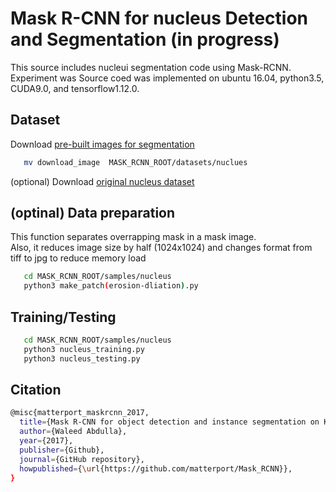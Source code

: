 # Mask R-CNN for nucleus Detection and Segmentation (in progress)

This source includes nucleui segmentation code using Mask-RCNN.
Experiment was
Source coed was implemented on ubuntu 16.04, python3.5, CUDA9.0, and tensorflow1.12.0.

## Dataset

Download [pre-built images for segmentation](https://drive.google.com/file/d/1uF_hxZJZTh8eWSwYuCP8gMGQw3ZxYEwD/view?usp=sharing)   
```bash
   mv download_image  MASK_RCNN_ROOT/datasets/nuclues
```

(optional) Download [original nucleus dataset](http://andrewjanowczyk.com/wp-static/nuclei.tgz)


## (optinal) Data preparation
This function separates overrapping mask in a mask image.   
Also, it reduces image size by half (1024x1024) and changes format from tiff to jpg to reduce memory load
```bash
   cd MASK_RCNN_ROOT/samples/nucleus
   python3 make_patch(erosion-dliation).py
```

## Training/Testing  
```bash
   cd MASK_RCNN_ROOT/samples/nucleus
   python3 nucleus_training.py
   python3 nucleus_testing.py
```

## Citation

```bash
@misc{matterport_maskrcnn_2017,
  title={Mask R-CNN for object detection and instance segmentation on Keras and TensorFlow},
  author={Waleed Abdulla},
  year={2017},
  publisher={Github},
  journal={GitHub repository},
  howpublished={\url{https://github.com/matterport/Mask_RCNN}},
}

```
